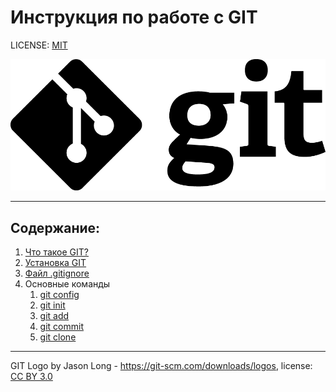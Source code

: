 # Инструкция по работе с GIT

LICENSE: [MIT](license.md)

![Тут должен быть лого, но он не загрузился :(](Img\Git-Logo-Black.png)

---

## Содержание:
1. [Что такое GIT?](Pages\about.md)
2. [Установка GIT](Pages\install.md)
3. [Файл .gitignore](Pages\ignore.md)
4. Основные команды
   1. [git config](Pages\config.md)
   2. [git init](Pages\init.md)
   3. [git add](Pages\add.md)
   4. [git commit](Pages\commit.md)
   5. [git clone](Pages\clone.md)

---

GIT Logo by Jason Long - https://git-scm.com/downloads/logos, license: [CC BY 3.0](https://creativecommons.org/licenses/by/3.0/)
